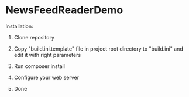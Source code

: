 NewsFeedReaderDemo
======================

Installation:

1. Clone repository

2. Copy "build.ini.template" file in project root directory to "build.ini" and edit it with right parameters

3. Run composer install

4. Configure your web server

5. Done
